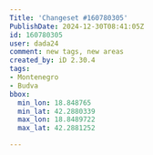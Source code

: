 ```yaml
---
Title: 'Changeset #160780305'
PublishDate: 2024-12-30T08:41:05Z
id: 160780305
user: dada24
comment: new tags, new areas
created_by: iD 2.30.4
tags:
- Montenegro
- Budva
bbox:
  min_lon: 18.848765
  min_lat: 42.2880339
  max_lon: 18.8489722
  max_lat: 42.2881252

---
```

